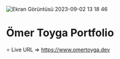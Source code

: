 

![Ekran Görüntüsü 2023-09-02 13 18 46](https://github.com/xleyzor/omertoyga/assets/122406455/f0c0be84-e905-4b21-b24e-0547872524fc)




<h1>Ömer Toyga Portfolio</h1>

⭐ Live URL => https://www.omertoyga.dev
